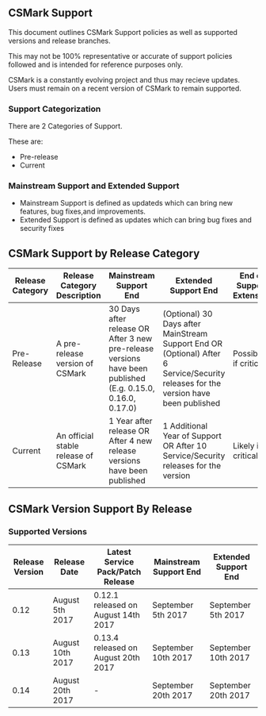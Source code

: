 ## CSMark Support
This document outlines CSMark Support policies as well as supported versions and release branches.

This may not be 100% representative or accurate of support policies followed and is intended for reference purposes only.

CSMark is a constantly evolving project and thus may recieve updates. Users must remain on a recent version of CSMark to remain supported. 

### Support Categorization
There are 2 Categories of Support.

These are:
* Pre-release
* Current

### Mainstream Support and Extended Support
* Mainstream Support is defined as updateds which can bring new features, bug fixes,and improvements.
* Extended Support is defined as updates which can bring bug fixes and security fixes

## CSMark Support by Release Category

| Release Category  | Release Category Description | Mainstream Support End     | Extended Support End | End of Support Extension|
|-------------------|------------------------------|--------------------------------|------------------------------|----------------|
| Pre-Release | A pre-release version of CSMark | 30 Days after release OR After 3 new pre-release versions have been published (E.g. 0.15.0, 0.16.0, 0.17.0) | (Optional) 30 Days after MainStream Support End OR (Optional) After 6 Service/Security releases for the version have been published | Possible if critical |
| Current | An official stable release of CSMark| 1 Year after release OR After 4 new release versions have been published | 1 Additional Year of Support OR After 10 Service/Security releases for the version | Likely if critical|

## CSMark Version Support By Release

### Supported Versions

| Release Version  |  Release Date | Latest Service Pack/Patch Release | Mainstream Support End | Extended Support End |
|-------------------|---------------|-------------------------|-------------------------|----------------|
| 0.12 | August 5th 2017 | 0.12.1 released on August 14th 2017 | September 5th 2017 | September 5th 2017 |
| 0.13 | August 10th 2017 | 0.13.4 released on August 20th 2017 | September 10th 2017 | September 10th 2017 |
| 0.14 | August 20th 2017 | - | September 20th 2017 | September 20th 2017 |
